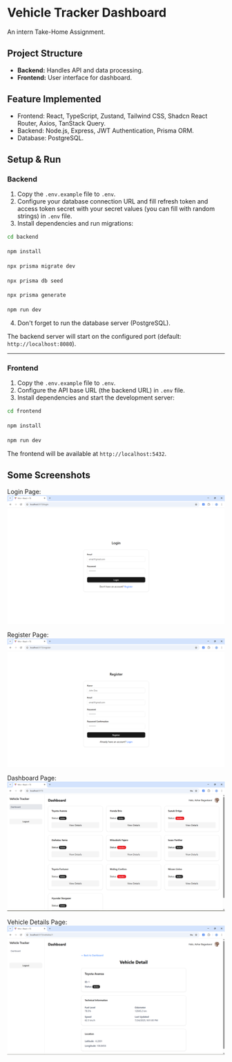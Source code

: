 # Vehicle Tracker Dashboard

An intern Take-Home Assignment.

## Project Structure

- **Backend:** Handles API and data processing.
- **Frontend:** User interface for dashboard.

## Feature Implemented
- Frontend: React, TypeScript, Zustand, Tailwind CSS, Shadcn React Router, Axios, TanStack Query.
- Backend: Node.js, Express, JWT Authentication, Prisma ORM.
- Database: PostgreSQL.

## Setup & Run

### Backend

1. Copy the `.env.example` file to `.env`.
2. Configure your database connection URL and fill refresh token and access token secret with your secret values (you can fill with random strings) in `.env` file.
3. Install dependencies and run migrations:

```bash
cd backend

npm install

npx prisma migrate dev

npx prisma db seed

npx prisma generate

npm run dev
```
4. Don't forget to run the database server (PostgreSQL).

The backend server will start on the configured port (default: `http://localhost:8080`).

---

### Frontend

1. Copy the `.env.example` file to `.env`.
2. Configure the API base URL (the backend URL) in `.env` file.
3. Install dependencies and start the development server:

```bash
cd frontend

npm install

npm run dev
```

The frontend will be available at `http://localhost:5432`.

## Some Screenshots

Login Page:
![Login Page](doc/login.png)

Register Page:
![Register Page](doc/register.png)

Dashboard Page:
![Dashboard Page](doc/dashboard.png)

Vehicle Details Page:
![Vehicle Details Page](doc/detail.png)